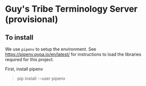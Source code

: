 # Guy's Tribe Terminology Server (provisional)

## To install

We use ```pipenv``` to setup the environment. See https://pipenv.pypa.io/en/latest/ for instructions to load the libraries required for this project.

First, install pipenv
> pip install --user pipenv

